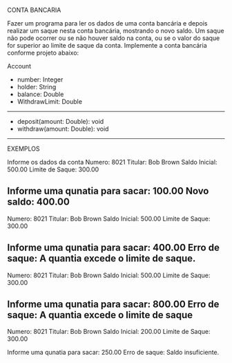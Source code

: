 CONTA BANCARIA

Fazer um programa para ler os dados de uma conta bancária
e depois realizar um saque nesta conta bancária, mostrando o novo
saldo. Um saque não pode ocorrer ou se não houver saldo na conta,
ou se o valor do saque for superior ao limite de saque da conta.
Implemente a conta bancária conforme projeto abaixo:

Account

- number: Integer
- holder: String
- balance: Double
- WithdrawLimit: Double
-----------------------------
+ deposit(amount: Double): void
+ withdraw(amount: Double): void
-----------------------------

EXEMPLOS

Informe os dados da conta
Numero: 8021
Titular: Bob Brown
Saldo Inicial: 500.00
Limite de Saque: 300.00

Informe uma qunatia para sacar: 100.00
Novo saldo: 400.00
-----------------------------

Numero: 8021
Titular: Bob Brown
Saldo Inicial: 500.00
Limite de Saque: 300.00

Informe uma qunatia para sacar: 400.00
Erro de saque: A quantia excede o limite de saque.
-----------------------------

Numero: 8021
Titular: Bob Brown
Saldo Inicial: 500.00
Limite de Saque: 300.00

Informe uma qunatia para sacar: 800.00
Erro de saque: A quantia excede o limite de saque
-----------------------------

Numero: 8021
Titular: Bob Brown
Saldo Inicial: 200.00
Limite de Saque: 300.00

Informe uma qunatia para sacar: 250.00
Erro de saque: Saldo insuficiente.
